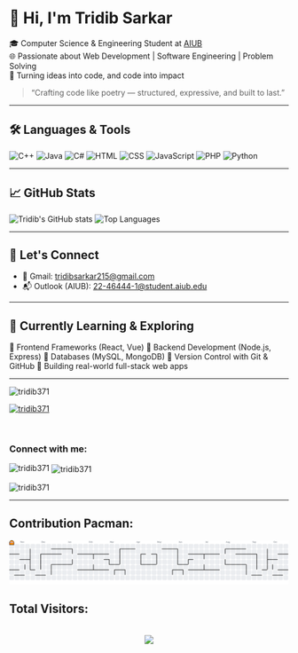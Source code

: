 # 👋 Hi, I'm Tridib Sarkar

🎓 Computer Science & Engineering Student at [AIUB](https://www.aiub.edu)  
🌐 Passionate about Web Development | Software Engineering | Problem Solving  
🚀 Turning ideas into code, and code into impact  

> “Crafting code like poetry — structured, expressive, and built to last.”

---

## 🛠️ Languages & Tools

![C++](https://img.shields.io/badge/-C++-00599C?style=flat&logo=c%2B%2B&logoColor=white)
![Java](https://img.shields.io/badge/-Java-007396?style=flat&logo=java&logoColor=white)
![C#](https://img.shields.io/badge/-C%23-239120?style=flat&logo=c-sharp&logoColor=white)
![HTML](https://img.shields.io/badge/-HTML5-E34F26?style=flat&logo=html5&logoColor=white)
![CSS](https://img.shields.io/badge/-CSS3-1572B6?style=flat&logo=css3&logoColor=white)
![JavaScript](https://img.shields.io/badge/-JavaScript-F7DF1E?style=flat&logo=javascript&logoColor=black)
![PHP](https://img.shields.io/badge/-PHP-777BB4?style=flat&logo=php&logoColor=white)
![Python](https://img.shields.io/badge/-Python-3776AB?style=flat&logo=python&logoColor=white)


---

## 📈 GitHub Stats

![Tridib's GitHub stats](https://github-readme-stats.vercel.app/api?username=TridibSarkar&show_icons=true&theme=tokyonight)
![Top Languages](https://github-readme-stats.vercel.app/api/top-langs/?username=TridibSarkar&layout=compact&theme=tokyonight)

---

## 🔗 Let's Connect

- 📧 Gmail: [tridibsarkar215@gmail.com](mailto:tridibsarkar215@gmail.com)  
- 📬 Outlook (AIUB): [22-46444-1@student.aiub.edu](mailto:22-46444-1@student.aiub.edu)  



---

## 🧠 Currently Learning & Exploring

🔹 Frontend Frameworks (React, Vue)
🔹 Backend Development (Node.js, Express)
🔹 Databases (MySQL, MongoDB)
🔹 Version Control with Git & GitHub
🔹 Building real-world full-stack web apps

---

<p align="left"> <img src="https://komarev.com/ghpvc/?username=tridib371&label=Profile%20views&color=0e75b6&style=flat" alt="tridib371" /> </p>

<p align="left"> <a href="https://github.com/ryo-ma/github-profile-trophy"><img src="https://github-profile-trophy.vercel.app/?username=tridib371" alt="tridib371" /></a> </p>

<p align="left"> <a href="https://twitter.com/" target="blank"><img src="https://img.shields.io/twitter/follow/?logo=twitter&style=for-the-badge" alt="" /></a> </p>

<h3 align="left">Connect with me:</h3>
<p align="left">
</p>

<p><img align="left" src="https://github-readme-stats.vercel.app/api/top-langs?username=tridib371&show_icons=true&locale=en&layout=compact" alt="tridib371" /></p>

<p>&nbsp;<img align="center" src="https://github-readme-stats.vercel.app/api?username=tridib371&show_icons=true&locale=en" alt="tridib371" /></p>

<p><img align="center" src="https://github-readme-streak-stats.herokuapp.com/?user=tridib371&" alt="tridib371" /></p>


---
## Contribution Pacman:
<picture>
  <source media="(prefers-color-scheme: dark)" srcset="https://raw.githubusercontent.com/tridib371/tridib371/output/pacman-contribution-graph-dark.svg">
  <source media="(prefers-color-scheme: light)" srcset="https://raw.githubusercontent.com/tridib371/tridib371/output/pacman-contribution-graph.svg">
  <img alt="pacman contribution graph" src="https://raw.githubusercontent.com/tridib371/tridib371/output/pacman-contribution-graph.svg">
</picture>

## Total Visitors:
<br clear="both">
<div align="center">
  <img src="https://profile-counter.glitch.me/tridib371/count.svg?"  />
</div>



